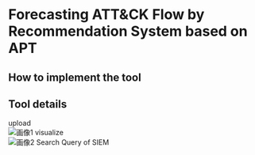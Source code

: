 # Forecasting ATT&CK Flow by Recommendation System based on APT
## How to implement the tool
## Tool details
upload  
![画像1](https://user-images.githubusercontent.com/132205036/236394315-78705a0d-1c3b-4876-8063-022e5bdc7fb3.png)
visualize  
![画像2](https://user-images.githubusercontent.com/132205036/236395222-f2719211-225a-4815-b3fa-fe2f41189bb6.png)
Search Query of SIEM
